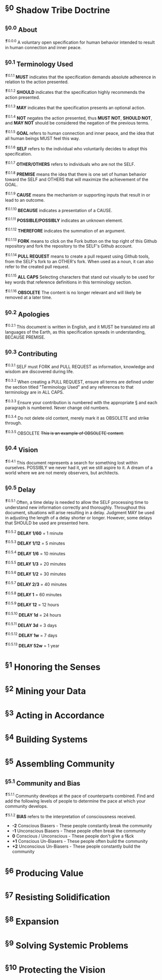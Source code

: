 # <sup>§0</sup> Shadow Tribe Doctrine

## <sup>§0.0</sup> About

<sup>❡0.0.0</sup> A voluntary open specification for human behavior intended to result in human connection and inner peace.

## <sup>§0.1</sup> Terminology Used

<sup>❡0.1.1</sup> **MUST** indicates that the specification demands absolute adherence in relation to the action presented.

<sup>❡0.1.2</sup> **SHOULD** indicates that the specification highly recommends the action presented.

<sup>❡0.1.3</sup> **MAY** indicates that the specification presents an optional action.

<sup>❡0.1.4</sup> **NOT** negates the action presented, thus **MUST NOT**, **SHOULD NOT**, and **MAY NOT** should be considered the negation of the previous terms.

<sup>❡0.1.5</sup> **GOAL** refers to human connection and inner peace, and the idea that all human beings MUST feel this way.

<sup>❡0.1.6</sup> **SELF** refers to the individual who voluntarily decides to adopt this specification.

<sup>❡0.1.7</sup> **OTHER/OTHERS** refers to individuals who are not the SELF.

<sup>❡0.1.8</sup> **PREMISE** means the idea that there is one set of human behavior toward the SELF and OTHERS that will maximize the achievement of the GOAL.

<sup>❡0.1.9</sup> **CAUSE** means the mechanism or supporting inputs that result in or lead to an outcome.

<sup>❡0.1.10</sup> **BECAUSE** indicates a presentation of a CAUSE.

<sup>❡0.1.11</sup> **POSSIBLE/POSSIBLY** indicates an unknown element.

<sup>❡0.1.12</sup> **THEREFORE** indicates the summation of an argument.

<sup>❡0.1.13</sup> **FORK** means to click on the Fork button on the top right of this Github repository and fork the repository to the SELF's Github account.

<sup>❡0.1.14</sup> **PULL REQUEST** means to create a pull request using Github tools, from the SELF's fork to an OTHER's fork. When used as a noun, it can also refer to the created pull request.

<sup>❡0.1.15</sup> **ALL CAPS** Selecting characters that stand out visually to be used for key words that reference definitions in this terminology section.

<sup>❡0.1.16</sup> **OBSOLETE** The content is no longer relevant and will likely be removed at a later time.

## <sup>§0.2</sup> Apologies

<sup>❡0.2.1</sup> This document is written in English, and it MUST be translated into all languages of the Earth, as this specification spreads in understanding, BECAUSE PREMISE.

## <sup>§0.3</sup> Contributing

<sup>❡0.3.1</sup> SELF must FORK and PULL REQUEST as information, knowledge and wisdom are discovered during life.

<sup>❡0.3.2</sup> When creating a PULL REQUEST, ensure all terms are defined under the section titled "Terminology Used" and any references to that terminology are in ALL CAPS.

<sup>❡0.3.3</sup> Ensure your contribution is numbered with the appropriate § and each paragraph is numbered. Never change old numbers.

<sup>❡0.3.4</sup> Do not delete old content, merely mark it as OBSOLETE and strike through.

<sup>❡0.3.5</sup> OBSOLETE ~~This is an example of OBSOLETE content.~~

## <sup>§0.4</sup> Vision

<sup>❡0.4.1</sup> This document represents a search for something lost within ourselves. POSSIBLY we never had it, yet we still aspire to it. A dream of a world where we are not merely observers, but architects.

## <sup>§0.5</sup> Delay

<sup>❡0.5.1</sup> Often, a time delay is needed to allow the SELF processing time to understand new information correctly and thoroughly. Throughout this document, situations will arise resulting in a delay. Judgment MAY be used in adjusting the length of a delay shorter or longer. However, some delays that SHOULD be used are presented here.

<sup>❡0.5.2</sup> **DELAY 1/60** = 1 minute

<sup>❡0.5.3</sup> **DELAY 1/12** = 5 minutes

<sup>❡0.5.4</sup> **DELAY 1/6** = 10 minutes

<sup>❡0.5.5</sup> **DELAY 1/3** = 20 minutes

<sup>❡0.5.6</sup> **DELAY 1/2** = 30 minutes

<sup>❡0.5.7</sup> **DELAY 2/3** = 40 minutes

<sup>❡0.5.8</sup> **DELAY 1** = 60 minutes

<sup>❡0.5.9</sup> **DELAY 12** = 12 hours

<sup>❡0.5.10</sup> **DELAY 1d** = 24 hours

<sup>❡0.5.11</sup> **DELAY 3d** = 3 days

<sup>❡0.5.12</sup> **DELAY 1w** = 7 days

<sup>❡0.5.13</sup> **DELAY 52w** = 1 year

# <sup>§1</sup> Honoring the Senses

# <sup>§2</sup> Mining your Data

# <sup>§3</sup> Acting in Accordance

# <sup>§4</sup> Building Systems

# <sup>§5</sup> Assembling Community

## <sup>§5.1</sup> Community and Bias

<sup>❡5.1.1</sup> Community develops at the pace of counterparts combined.  Find and add the following levels of people to determine the pace at which your community develops.

<sup>❡5.1.2</sup> **BIAS** refers to the interpretation of consciousness received.

 * **-2** Conscious Biasers - These people constantly break the community
 * **-1** Unconscious Biasers - These people often break the community
 * **0** Conscious / Unconscious - These people don't give a f&ck
 * **+1** Conscious Un-Biasers - These people often build the community
 * **+2** Unconscious Un-Biasers - These people constantly build the community

# <sup>§6</sup> Producing Value

# <sup>§7</sup> Resisting Solidification

# <sup>§8</sup> Expansion

# <sup>§9</sup> Solving Systemic Problems

# <sup>§10</sup> Protecting the Vision
